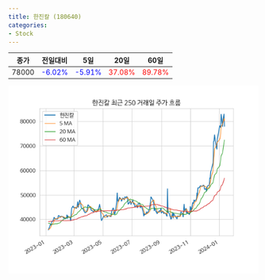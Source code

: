 ```yaml
---
title: 한진칼 (180640)
categories:
- Stock
---
```


|종가|전일대비|5일|20일|60일|
|----|--------|---|----|----|
|78000|<span style="color: blue">-6.02%</span>|<span style="color: blue">-5.91%</span>|<span style="color: red">37.08%</span>|<span style="color: red">89.78%</span>|

<!-- more -->

![180640](/assets/images/stock/180640.png)
